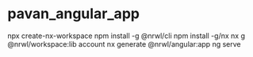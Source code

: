 # pavan_angular_app

npx create-nx-workspace
npm install -g @nrwl/cli
npm install -g/nx
nx g @nrwl/workspace:lib account
nx generate @nrwl/angular:app
ng serve

